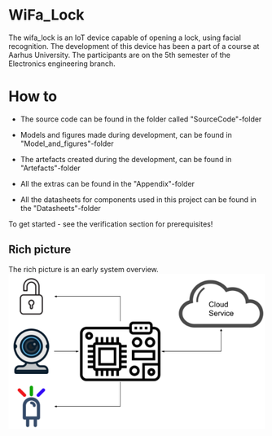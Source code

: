 # WiFa_Lock
The wifa_lock is an IoT device capable of opening a lock, using facial recognition.
The development of this device has been a part of a course at Aarhus University.
The participants are on the 5th semester of the Electronics engineering branch.

# How to
- The source code can be found in the folder called "SourceCode"-folder

- Models and figures made during development, can be found in "Model_and_figures"-folder

- The artefacts created during the development, can be found in "Artefacts"-folder

- All the extras can be found in the "Appendix"-folder

- All the datasheets for components used in this project can be found in the "Datasheets"-folder

To get started - see the verification section for prerequisites!

## Rich picture
The rich picture is an early system overview.  
![GitHub Logo](/Models_and_figures/RichPicture.png)
